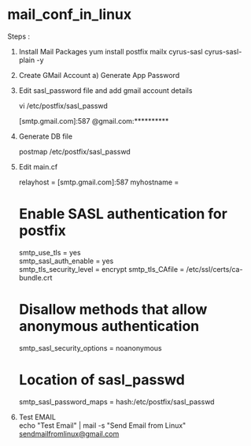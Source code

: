 # mail_conf_in_linux

Steps :

1. Install Mail Packages
   yum install postfix mailx cyrus-sasl cyrus-sasl-plain -y

2. Create GMail Account
   a) Generate App Password

3. Edit sasl_password file and add gmail account details

   vi /etc/postfix/sasl_passwd

   [smtp.gmail.com]:587 <emailid>@gmail.com:**********

5. Generate DB file

   postmap /etc/postfix/sasl_passwd
   
7. Edit main.cf

   relayhost = [smtp.gmail.com]:587
   myhostname = <your server hostname >
   
   # Enable SASL authentication for postfix
   smtp_use_tls = yes                                                                                 
   smtp_sasl_auth_enable = yes   
   smtp_tls_security_level = encrypt
   smtp_tls_CAfile = /etc/ssl/certs/ca-bundle.crt
   
   # Disallow methods that allow anonymous authentication
   smtp_sasl_security_options = noanonymous    
   
   # Location of sasl_passwd   
   smtp_sasl_password_maps = hash:/etc/postfix/sasl_passwd
   
9. Test EMAIL   
   echo "Test Email" | mail -s "Send Email from Linux" sendmailfromlinux@gmail.com
